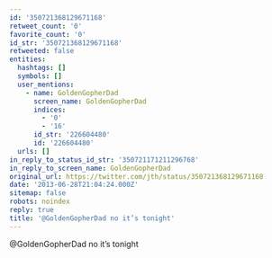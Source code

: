 ```yaml
---
id: '350721368129671168'
retweet_count: '0'
favorite_count: '0'
id_str: '350721368129671168'
retweeted: false
entities:
  hashtags: []
  symbols: []
  user_mentions:
    - name: GoldenGopherDad
      screen_name: GoldenGopherDad
      indices:
        - '0'
        - '16'
      id_str: '226604480'
      id: '226604480'
  urls: []
in_reply_to_status_id_str: '350721171211296768'
in_reply_to_screen_name: GoldenGopherDad
original_url: https://twitter.com/jth/status/350721368129671168
date: '2013-06-28T21:04:24.000Z'
sitemap: false
robots: noindex
reply: true
title: '@GoldenGopherDad no it’s tonight'
---
```


@GoldenGopherDad no it’s tonight